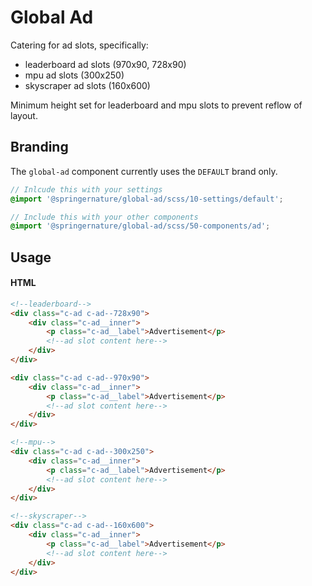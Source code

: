 # Global Ad

Catering for ad slots, specifically:
- leaderboard ad slots (970x90, 728x90)
- mpu ad slots (300x250)
- skyscraper ad slots (160x600)

Minimum height set for leaderboard and mpu slots to prevent reflow of layout.

## Branding

The `global-ad` component currently uses the `DEFAULT` brand only.

```scss
// Inlcude this with your settings
@import '@springernature/global-ad/scss/10-settings/default';

// Include this with your other components
@import '@springernature/global-ad/scss/50-components/ad';
```

## Usage

#### HTML
```html
<!--leaderboard-->
<div class="c-ad c-ad--728x90">
    <div class="c-ad__inner">
        <p class="c-ad__label">Advertisement</p>
        <!--ad slot content here-->
    </div>
</div>

<div class="c-ad c-ad--970x90">
    <div class="c-ad__inner">
        <p class="c-ad__label">Advertisement</p>
        <!--ad slot content here-->
    </div>
</div>

<!--mpu-->
<div class="c-ad c-ad--300x250">
    <div class="c-ad__inner">
        <p class="c-ad__label">Advertisement</p>
        <!--ad slot content here-->
    </div>
</div>

<!--skyscraper-->
<div class="c-ad c-ad--160x600">
    <div class="c-ad__inner">
        <p class="c-ad__label">Advertisement</p>
        <!--ad slot content here-->
    </div>
</div>
```
